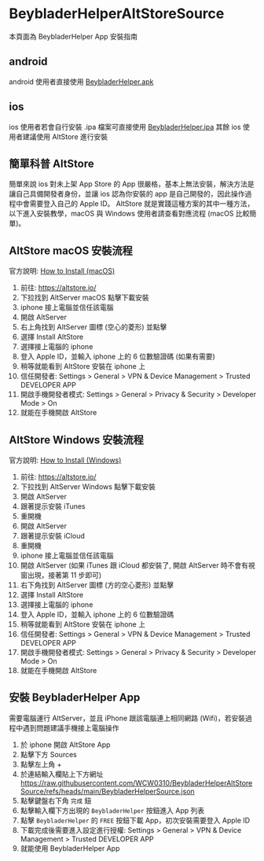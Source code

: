 # BeybladerHelperAltStoreSource

本頁面為 BeybladerHelper App 安裝指南

## android

android 使用者直接使用 [BeybladerHelper.apk](https://github.com/WCW0310/BeybladerHelper/releases/download/v2/BeybladerHelper.apk)

## ios

ios 使用者若會自行安裝 .ipa 檔案可直接使用 [BeybladerHelper.ipa](https://github.com/WCW0310/BeybladerHelper/releases/download/v2/BeybladerHelper.ipa)
其餘 ios 使用者建議使用 AltStore 進行安裝

## 簡單科普 AltStore

簡單來說 ios 對未上架 App Store 的 App 很嚴格，基本上無法安裝，解決方法是讓自己具備開發者身份，並讓 ios 認為你安裝的 app 是自己開發的，因此操作過程中會需要登入自己的 Apple ID。
AltStore 就是實踐這種方案的其中一種方法，以下進入安裝教學，macOS 與 Windows 使用者請查看對應流程 (macOS 比較簡單)。

## AltStore macOS 安裝流程

官方說明: [How to Install (macOS)](https://faq.altstore.io/altstore-classic/how-to-install-altstore-macos)

1. 前往: https://altstore.io/
2. 下拉找到 AltServer macOS 點擊下載安裝
3. iphone 接上電腦並信任該電腦
4. 開啟 AltServer
5. 右上角找到 AltServer 圖標 (空心的菱形) 並點擊
6. 選擇 Install AltStore
7. 選擇接上電腦的 iphone
8. 登入 Apple ID，並輸入 iphone 上的 6 位數驗證碼 (如果有需要)
9. 稍等就能看到 AltStore 安裝在 iphone 上
10. 信任開發者: Settings > General > VPN & Device Management > Trusted DEVELOPER APP
11. 開啟手機開發者模式: Settings > General > Privacy & Security > Developer Mode > On
12. 就能在手機開啟 AltStore

## AltStore Windows 安裝流程

官方說明: [How to Install (Windows)](https://faq.altstore.io/altstore-classic/how-to-install-altstore-windows)

1. 前往: https://altstore.io/
2. 下拉找到 AltServer Windows 點擊下載安裝
3. 開啟 AltServer
4. 跟著提示安裝 iTunes
5. 重開機
6. 開啟 AltServer
7. 跟著提示安裝 iCloud
8. 重開機
9. iphone 接上電腦並信任該電腦
10. 開啟 AltServer (如果 iTunes 跟 iCloud 都安裝了, 開啟 AltServer 時不會有視窗出現，接著第 11 步即可)
11. 右下角找到 AltServer 圖標 (方的空心菱形) 並點擊
12. 選擇 Install AltStore
13. 選擇接上電腦的 iphone
14. 登入 Apple ID，並輸入 iphone 上的 6 位數驗證碼
15. 稍等就能看到 AltStore 安裝在 iphone 上
16. 信任開發者: Settings > General > VPN & Device Management > Trusted DEVELOPER APP
17. 開啟手機開發者模式: Settings > General > Privacy & Security > Developer Mode > On
18. 就能在手機開啟 AltStore

## 安裝 BeybladerHelper App

需要電腦運行 AltServer，並且 iPhone 跟該電腦連上相同網路 (Wifi)，若安裝過程中遇到問題建議手機接上電腦操作

1. 於 iphone 開啟 AltStore App
2. 點擊下方 Sources
3. 點擊左上角 +
4. 於連結輸入欄貼上下方網址
   https://raw.githubusercontent.com/WCW0310/BeybladerHelperAltStoreSource/refs/heads/main/BeybladerHelperSource.json
5. 點擊鍵盤右下角 `完成` 鈕
6. 點擊輸入欄下方出現的 `BeybladerHelper` 按鈕進入 App 列表
7. 點擊 `BeybladerHelper` 的 `FREE` 按鈕下載 App，初次安裝需要登入 Apple ID
8. 下載完成後需要進入設定進行授權: Settings > General > VPN & Device Management > Trusted DEVELOPER APP
9. 就能使用 BeybladerHelper App
